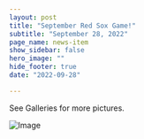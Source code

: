 ```yaml
---
layout: post
title: "September Red Sox Game!"
subtitle: "September 28, 2022"
page_name: news-item
show_sidebar: false
hero_image: ""
hide_footer: true
date: "2022-09-28"

---
```


See Galleries for more pictures.

![Image](https://compbio.hms.harvard.edu/sites/projects.iq.harvard.edu/files/styles/os_files_xlarge/public/parklab/files/parklab_fenwaypark_game1.jpg?m=1669062641&itok=5cVhJwff)

